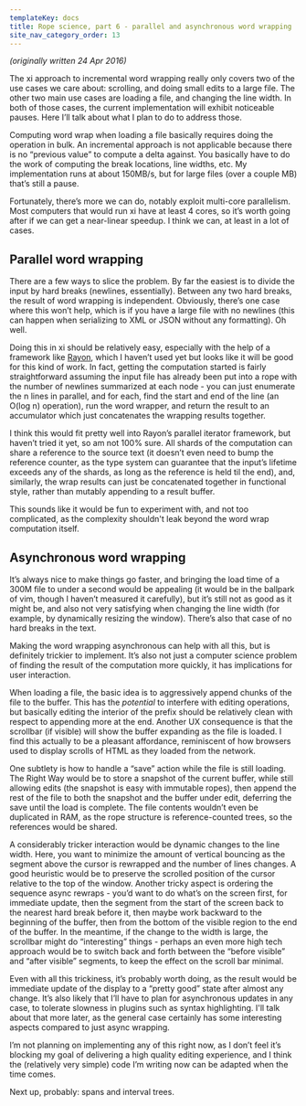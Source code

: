 ```yaml
---
templateKey: docs
title: Rope science, part 6 - parallel and asynchronous word wrapping
site_nav_category_order: 13
---
```


_(originally written 24 Apr 2016)_

The xi approach to incremental word wrapping really only covers two of the use cases we care about: scrolling, and doing small edits to a large file. The other two main use cases are loading a file, and changing the line width. In both of those cases, the current implementation will exhibit noticeable pauses. Here I’ll talk about what I plan to do to address those.

Computing word wrap when loading a file basically requires doing the operation in bulk. An incremental approach is not applicable because there is no “previous value” to compute a delta against. You basically have to do the work of computing the break locations, line widths, etc. My implementation runs at about 150MB/s, but for large files (over a couple MB) that’s still a pause.

Fortunately, there’s more we can do, notably exploit multi-core parallelism. Most computers that would run xi have at least 4 cores, so it’s worth going after if we can get a near-linear speedup. I think we can, at least in a lot of cases.

## Parallel word wrapping

There are a few ways to slice the problem. By far the easiest is to divide the input by hard breaks (newlines, essentially). Between any two hard breaks, the result of word wrapping is independent. Obviously, there’s one case where this won’t help, which is if you have a large file with no newlines (this can happen when serializing to XML or JSON without any formatting). Oh well.

Doing this in xi should be relatively easy, especially with the help of a framework like [Rayon](https://github.com/nikomatsakis/rayon), which I haven’t used yet but looks like it will be good for this kind of work. In fact, getting the computation started is fairly straightforward assuming the input file has already been put into a rope with the number of newlines summarized at each node - you can just enumerate the n lines in parallel, and for each, find the start and end of the line (an O(log n) operation), run the word wrapper, and return the result to an accumulator which just concatenates the wrapping results together.

I think this would fit pretty well into Rayon’s parallel iterator framework, but haven’t tried it yet, so am not 100% sure. All shards of the computation can share a reference to the source text (it doesn’t even need to bump the reference counter, as the type system can guarantee that the input’s lifetime exceeds any of the shards, as long as the reference is held til the end), and, similarly, the wrap results can just be concatenated together in functional style, rather than mutably appending to a result buffer.

This sounds like it would be fun to experiment with, and not too complicated, as the complexity shouldn't leak beyond the word wrap computation itself.

## Asynchronous word wrapping

It’s always nice to make things go faster, and bringing the load time of a 300M file to under a second would be appealing (it would be in the ballpark of vim, though I haven’t measured it carefully), but it’s still not as good as it might be, and also not very satisfying when changing the line width (for example, by dynamically resizing the window). There’s also that case of no hard breaks in the text.

Making the word wrapping asynchronous can help with all this, but is definitely trickier to implement. It’s also not just a computer science problem of finding the result of the computation more quickly, it has implications for user interaction.

When loading a file, the basic idea is to aggressively append chunks of the file to the buffer. This has the _potential_ to interfere with editing operations, but basically editing the interior of the prefix should be relatively clean with respect to appending more at the end. Another UX consequence is that the scrollbar (if visible) will show the buffer expanding as the file is loaded. I find this actually to be a pleasant affordance, reminiscent of how browsers used to display scrolls of HTML as they loaded from the network.

One subtlety is how to handle a “save” action while the file is still loading. The Right Way would be to store a snapshot of the current buffer, while still allowing edits (the snapshot is easy with immutable ropes), then append the rest of the file to both the snapshot and the buffer under edit, deferring the save until the load is complete. The file contents wouldn’t even be duplicated in RAM, as the rope structure is reference-counted trees, so the references would be shared.

A considerably tricker interaction would be dynamic changes to the line width. Here, you want to minimize the amount of vertical bouncing as the segment above the cursor is rewrapped and the number of lines changes. A good heuristic would be to preserve the scrolled position of the cursor relative to the top of the window. Another tricky aspect is ordering the sequence async rewraps - you’d want to do what’s on the screen first, for immediate update, then the segment from the start of the screen back to the nearest hard break before it, then maybe work backward to the beginning of the buffer, then from the bottom of the visible region to the end of the buffer. In the meantime, if the change to the width is large, the scrollbar might do “interesting” things - perhaps an even more high tech approach would be to switch back and forth between the “before visible” and “after visible” segments, to keep the effect on the scroll bar minimal.

Even with all this trickiness, it’s probably worth doing, as the result would be immediate update of the display to a “pretty good” state after almost any change. It’s also likely that I’ll have to plan for asynchronous updates in any case, to tolerate slowness in plugins such as syntax highlighting. I'll talk about that more later, as the general case certainly has some interesting aspects compared to just async wrapping.

I’m not planning on implementing any of this right now, as I don’t feel it’s blocking my goal of delivering a high quality editing experience, and I think the (relatively very simple) code I’m writing now can be adapted when the time comes.

Next up, probably: spans and interval trees.
